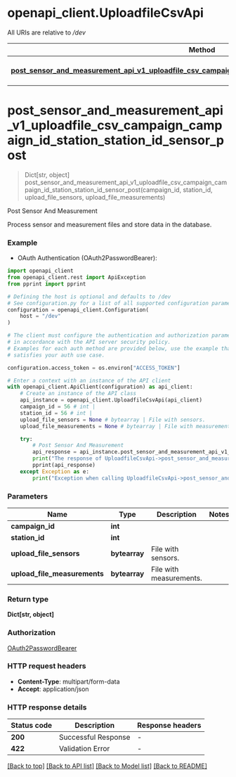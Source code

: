 # openapi_client.UploadfileCsvApi

All URIs are relative to */dev*

Method | HTTP request | Description
------------- | ------------- | -------------
[**post_sensor_and_measurement_api_v1_uploadfile_csv_campaign_campaign_id_station_station_id_sensor_post**](UploadfileCsvApi.md#post_sensor_and_measurement_api_v1_uploadfile_csv_campaign_campaign_id_station_station_id_sensor_post) | **POST** /api/v1/uploadfile_csv/campaign/{campaign_id}/station/{station_id}/sensor | Post Sensor And Measurement


# **post_sensor_and_measurement_api_v1_uploadfile_csv_campaign_campaign_id_station_station_id_sensor_post**
> Dict[str, object] post_sensor_and_measurement_api_v1_uploadfile_csv_campaign_campaign_id_station_station_id_sensor_post(campaign_id, station_id, upload_file_sensors, upload_file_measurements)

Post Sensor And Measurement

Process sensor and measurement files and store data in the database.

### Example

* OAuth Authentication (OAuth2PasswordBearer):

```python
import openapi_client
from openapi_client.rest import ApiException
from pprint import pprint

# Defining the host is optional and defaults to /dev
# See configuration.py for a list of all supported configuration parameters.
configuration = openapi_client.Configuration(
    host = "/dev"
)

# The client must configure the authentication and authorization parameters
# in accordance with the API server security policy.
# Examples for each auth method are provided below, use the example that
# satisfies your auth use case.

configuration.access_token = os.environ["ACCESS_TOKEN"]

# Enter a context with an instance of the API client
with openapi_client.ApiClient(configuration) as api_client:
    # Create an instance of the API class
    api_instance = openapi_client.UploadfileCsvApi(api_client)
    campaign_id = 56 # int | 
    station_id = 56 # int | 
    upload_file_sensors = None # bytearray | File with sensors.
    upload_file_measurements = None # bytearray | File with measurements.

    try:
        # Post Sensor And Measurement
        api_response = api_instance.post_sensor_and_measurement_api_v1_uploadfile_csv_campaign_campaign_id_station_station_id_sensor_post(campaign_id, station_id, upload_file_sensors, upload_file_measurements)
        print("The response of UploadfileCsvApi->post_sensor_and_measurement_api_v1_uploadfile_csv_campaign_campaign_id_station_station_id_sensor_post:\n")
        pprint(api_response)
    except Exception as e:
        print("Exception when calling UploadfileCsvApi->post_sensor_and_measurement_api_v1_uploadfile_csv_campaign_campaign_id_station_station_id_sensor_post: %s\n" % e)
```



### Parameters


Name | Type | Description  | Notes
------------- | ------------- | ------------- | -------------
 **campaign_id** | **int**|  | 
 **station_id** | **int**|  | 
 **upload_file_sensors** | **bytearray**| File with sensors. | 
 **upload_file_measurements** | **bytearray**| File with measurements. | 

### Return type

**Dict[str, object]**

### Authorization

[OAuth2PasswordBearer](../README.md#OAuth2PasswordBearer)

### HTTP request headers

 - **Content-Type**: multipart/form-data
 - **Accept**: application/json

### HTTP response details

| Status code | Description | Response headers |
|-------------|-------------|------------------|
**200** | Successful Response |  -  |
**422** | Validation Error |  -  |

[[Back to top]](#) [[Back to API list]](../README.md#documentation-for-api-endpoints) [[Back to Model list]](../README.md#documentation-for-models) [[Back to README]](../README.md)

